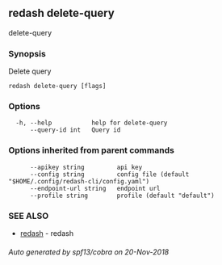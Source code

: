 ## redash delete-query

delete-query

### Synopsis

Delete query

```
redash delete-query [flags]
```

### Options

```
  -h, --help           help for delete-query
      --query-id int   Query id
```

### Options inherited from parent commands

```
      --apikey string         api key
      --config string         config file (default "$HOME/.config/redash-cli/config.yaml")
      --endpoint-url string   endpoint url
      --profile string        profile (default "default")
```

### SEE ALSO

* [redash](redash.md)	 - redash

###### Auto generated by spf13/cobra on 20-Nov-2018
